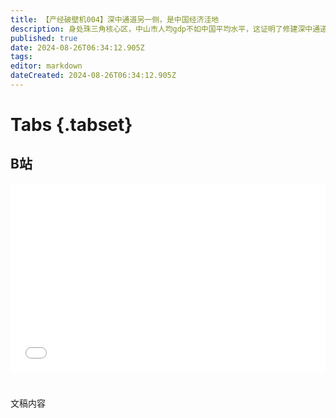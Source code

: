 ```yaml
---
title: 【产经破壁机004】深中通道另一侧，是中国经济洼地
description: 身处珠三角核心区，中山市人均gdp不如中国平均水平，这证明了修建深中通道的必要性。
published: true
date: 2024-08-26T06:34:12.905Z
tags: 
editor: markdown
dateCreated: 2024-08-26T06:34:12.905Z
---
```


# Tabs {.tabset}

## B站

<div style="position: relative; padding: 30% 45%;">
<iframe style="position: absolute; width: 100%; height: 100%; left: 0; top: 0;" src="//player.bilibili.com/player.html?&bvid=BV1ymiueEENN&page=1&as_wide=1&high_quality=1&danmaku=1&autoplay=0" scrolling="no" border="0" frameborder="no" framespacing="0" allowfullscreen="true"></iframe>
</div>


#

文稿内容
